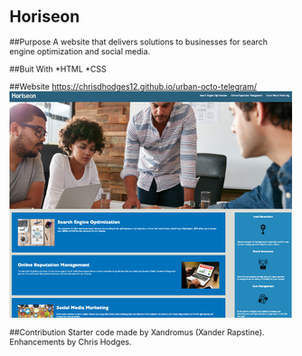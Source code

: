 # Horiseon

##Purpose
A website that delivers solutions to businesses for search engine optimization and social media. 

##Buit With
*HTML
*CSS

##Website
https://chrisdhodges12.github.io/urban-octo-telegram/
<img src="assets/images/Horiseon-screenshot.jpg" width="500px" height="400px">


##Contribution
Starter code made by Xandromus (Xander Rapstine).
Enhancements by Chris Hodges.
